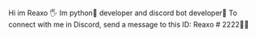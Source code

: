 Hi im Reaxo 🖐 
Im python🐛 developer and discord bot developer🤖 
To connect with me in Discord, send a message to this ID: Reaxo # 2222👨‍💼
